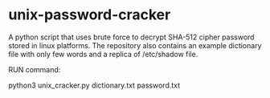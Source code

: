 # unix-password-cracker
A python script that uses brute force to decrypt SHA-512 cipher password stored in linux platforms.
The repository also contains an example dictionary file with only few words and a replica of /etc/shadow file.

RUN command:

python3 unix_cracker.py dictionary.txt password.txt
